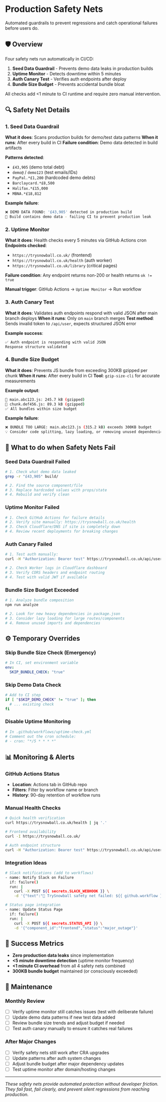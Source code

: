 # Production Safety Nets

Automated guardrails to prevent regressions and catch operational failures before users do.

## 🛡️ Overview

Four safety nets run automatically in CI/CD:

1. **Seed Data Guardrail** - Prevents demo data leaks in production builds
2. **Uptime Monitor** - Detects downtime within 5 minutes
3. **Auth Canary Test** - Verifies auth endpoints after deploy
4. **Bundle Size Budget** - Prevents accidental bundle bloat

All checks add <1 minute to CI runtime and require zero manual intervention.

## 🔍 Safety Net Details

### 1. Seed Data Guardrail

**What it does**: Scans production builds for demo/test data patterns
**When it runs**: After every build in CI
**Failure condition**: Demo data detected in build artifacts

**Patterns detected**:
- `£43,905` (demo total debt)
- `demo@` / `demo123` (test emails/IDs)
- `PayPal.*£1,200` (hardcoded demo debts)
- `Barclaycard.*£8,500`
- `Halifax.*£15,000`
- `MBNA.*£18,812`

**Example failure**:
```bash
❌ DEMO DATA FOUND: '£43,905' detected in production build
🚫 Build contains demo data - failing CI to prevent production leak
```

### 2. Uptime Monitor

**What it does**: Health checks every 5 minutes via GitHub Actions cron
**Endpoints checked**:
- `https://trysnowball.co.uk/` (frontend)
- `https://trysnowball.co.uk/health` (auth worker)
- `https://trysnowball.co.uk/library` (critical pages)

**Failure condition**: Any endpoint returns non-200 or health returns `ok != true`

**Manual trigger**: GitHub Actions → `Uptime Monitor` → Run workflow

### 3. Auth Canary Test

**What it does**: Validates auth endpoints respond with valid JSON after main branch deploys
**When it runs**: Only on `main` branch merges
**Test method**: Sends invalid token to `/api/user`, expects structured JSON error

**Example success**:
```bash
✅ Auth endpoint is responding with valid JSON
Response structure validated
```

### 4. Bundle Size Budget

**What it does**: Prevents JS bundle from exceeding 300KB gzipped per chunk
**When it runs**: After every build in CI
**Tool**: `gzip-size-cli` for accurate measurements

**Example output**:
```bash
📄 main.abc123.js: 245.7 kB (gzipped)
📄 chunk.def456.js: 89.3 kB (gzipped)
✅ All bundles within size budget
```

**Example failure**:
```bash
❌ BUNDLE TOO LARGE: main.abc123.js (315.2 kB) exceeds 300KB budget
💡 Consider code splitting, lazy loading, or removing unused dependencies
```

## 🚨 What to do when Safety Nets Fail

### Seed Data Guardrail Failed
```bash
# 1. Check what demo data leaked
grep -r "£43,905" build/

# 2. Find the source component/file
# 3. Replace hardcoded values with props/state
# 4. Rebuild and verify clean
```

### Uptime Monitor Failed
```bash
# 1. Check GitHub Actions for failure details
# 2. Verify site manually: https://trysnowball.co.uk/health
# 3. Check Cloudflare/DNS if site is completely down
# 4. Review recent deployments for breaking changes
```

### Auth Canary Failed
```bash
# 1. Test auth manually:
curl -H "Authorization: Bearer test" https://trysnowball.co.uk/api/user

# 2. Check Worker logs in Cloudflare dashboard
# 3. Verify CORS headers and endpoint routing
# 4. Test with valid JWT if available
```

### Bundle Size Budget Exceeded
```bash
# 1. Analyze bundle composition
npm run analyze

# 2. Look for new heavy dependencies in package.json
# 3. Consider lazy loading for large routes/components
# 4. Remove unused imports and dependencies
```

## ⚙️ Temporary Overrides

### Skip Bundle Size Check (Emergency)
```yaml
# In CI, set environment variable
env:
  SKIP_BUNDLE_CHECK: "true"
```

### Skip Demo Data Check
```bash
# Add to CI step
if [ "$SKIP_DEMO_CHECK" != "true" ]; then
  # ... existing check
fi
```

### Disable Uptime Monitoring
```bash
# In .github/workflows/uptime-check.yml
# Comment out the cron schedule:
# - cron: "*/5 * * * *"
```

## 📊 Monitoring & Alerts

### GitHub Actions Status
- **Location**: Actions tab in GitHub repo
- **Filters**: Filter by workflow name or branch
- **History**: 90-day retention of workflow runs

### Manual Health Checks
```bash
# Quick health verification
curl https://trysnowball.co.uk/health | jq '.'

# Frontend availability
curl -I https://trysnowball.co.uk/

# Auth endpoint structure
curl -H "Authorization: Bearer test" https://trysnowball.co.uk/api/user
```

### Integration Ideas
```bash
# Slack notifications (add to workflows)
- name: Notify Slack on Failure
  if: failure()
  run: |
    curl -X POST ${{ secrets.SLACK_WEBHOOK }} \
    -d '{"text":"🚨 TrySnowball safety net failed: ${{ github.workflow }}"}'

# Status page integration
- name: Update Status Page
  if: failure()
  run: |
    curl -X POST ${{ secrets.STATUS_API }} \
    -d '{"component_id":"frontend","status":"major_outage"}'
```

## 🎯 Success Metrics

- **Zero production data leaks** since implementation
- **<5 minute downtime detection** (uptime monitor frequency)
- **<1 minute CI overhead** from all 4 safety nets combined
- **300KB bundle budget** maintained (or consciously exceeded)

## 🔧 Maintenance

### Monthly Review
- [ ] Verify uptime monitor still catches issues (test with deliberate failure)
- [ ] Update demo data patterns if new test data added
- [ ] Review bundle size trends and adjust budget if needed
- [ ] Test auth canary manually to ensure it catches real failures

### After Major Changes
- [ ] Verify safety nets still work after CRA upgrades
- [ ] Update patterns after auth system changes
- [ ] Adjust bundle budget after major dependency updates
- [ ] Test uptime monitor after domain/hosting changes

---

*These safety nets provide automated protection without developer friction. They fail fast, fail clearly, and prevent silent regressions from reaching production.*